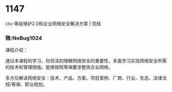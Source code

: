 # 1147
cto-等级保护2.0和企业网络安全解决方案 | 完结
### 微:NoBug1024 


课程介绍：

通过本课程的学习，你将深刻理解网络安全的重要性，多面学习实现网络安全所需的技术和管理措施。能够按照等保要求整改企业网络。

多方位解读网络安全：技术、产品、方案、项目案例、厂商、行业、生态、法律法规/等保、职业规划。
